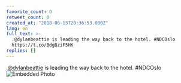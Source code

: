```yaml
---
favorite_count: 0
retweet_count: 0
created_at: "2018-06-13T20:36:53.000Z"
lang: en
full_text: >-
  .@dylanbeattie is leading the way back to the hotel. #NDCOslo
  https://t.co/BdgBziF5HK
replies: []
---
```


.[@dylanbeattie](https://twitter.com/dylanbeattie) is leading the way back to
the hotel. #NDCOslo
![Embedded Photo](https://twitter-media-coderbyheart.s3.eu-north-1.amazonaws.com/1006998865227210752-DfmUHwQX0AE57zV.jpg)
